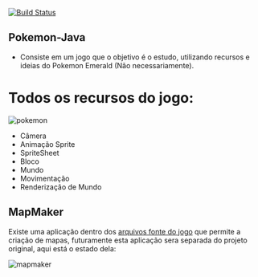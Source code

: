 [![Build Status](https://i.imgur.com/nCjjobW.png)](https://github.com/Nonopichy/Pokemon-Java/raw/master/Pokemon-Java.jar)
## Pokemon-Java
* Consiste em um jogo que o objetivo é o estudo, utilizando recursos e ideias do Pokemon Emerald (Não necessariamente).

# Todos os recursos do jogo: 
![pokemon](https://media.discordapp.net/attachments/820376654723285012/879770470998765568/unknown.png?width=578&height=480)
- Câmera
- Animação Sprite
- SpriteSheet
- Bloco
- Mundo
- Movimentação
- Renderização de Mundo

## MapMaker
 Existe uma aplicação dentro dos [arquivos fonte do jogo](https://github.com/Nonopichy/Pokemon-Java/tree/main/src/move/nowars/corporation/MapMaker) que permite a criação de mapas, futuramente esta aplicação sera separada do projeto original, aqui está o estado dela:

![mapmaker](https://cdn.discordapp.com/attachments/820376654723285012/880191674339450971/unknown.png)

